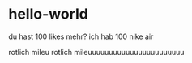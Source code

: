 # hello-world
du hast 100 likes mehr? ich hab 100 nike air

rotlich mileu rotlich mileuuuuuuuuuuuuuuuuuuuuuuu

